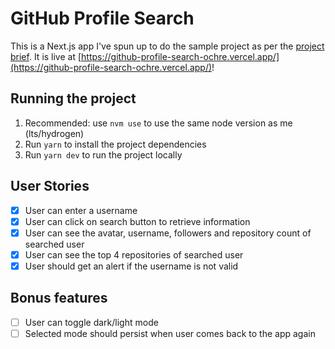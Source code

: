 # GitHub Profile Search

This is a Next.js app I've spun up to do the sample project as per the [project brief](https://github.com/florinpop17/app-ideas/blob/master/Projects/2-Intermediate/GitHub-Profiles.md). It is live at [https://github-profile-search-ochre.vercel.app/](https://github-profile-search-ochre.vercel.app/)!

## Running the project

1. Recommended: use `nvm use` to use the same node version as me (lts/hydrogen)
2. Run `yarn` to install the project dependencies
3. Run `yarn dev` to run the project locally

## User Stories

-   [x] User can enter a username
-   [x] User can click on search button to retrieve information
-   [x] User can see the avatar, username, followers and repository count of searched user
-   [x] User can see the top 4 repositories of searched user
-   [x] User should get an alert if the username is not valid

## Bonus features
-  [ ] User can toggle dark/light mode
-  [ ] Selected mode should persist when user comes back to the app again